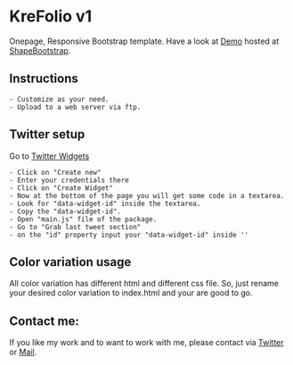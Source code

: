 # KreFolio v1
Onepage, Responsive Bootstrap template. Have a look at [Demo](http://shapebootstrap.net/preview/?id=1394) hosted at [ShapeBootstrap](http://shapebootstrap.net/).

## Instructions
    - Customize as your need.
    - Upload to a web server via ftp.

## Twitter setup
Go to [Twitter Widgets](https://twitter.com/settings/widgets)

    - Click on "Create new"
    - Enter your credentials there
    - Click on "Create Widget"
    - Now at the bottom of the page you will get some code in a textarea.
    - Look for "data-widget-id" inside the textarea. 
    - Copy the "data-widget-id".
    - Open "main.js" file of the package.
    - Go to "Grab last tweet section"
    - on the "id" property input your "data-widget-id" inside ''

## Color variation usage
All color variation has different html and different css file. So, just rename your desired color variation to index.html and your are good to go.

## Contact me:
If you like my work and to want to work with me, please contact via [Twitter](https://twitter.com/ch0yan) or [Mail](mailto:choyan.009@gmail.com).
